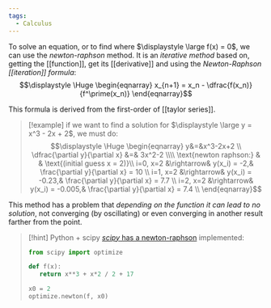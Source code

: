 ```yaml
---
tags:
  - Calculus
---
```

To solve an equation, or to find where $\displaystyle \large f(x) = 0$, we can use the *newton-raphson* method. It is an *iterative method* based on, getting the [[function]], get its [[derivative]] and using the *Newton-Raphson [[iteration]] formula*:
$$\displaystyle \Huge \begin{eqnarray} 
x_{n+1} = x_n - \dfrac{f(x_n)}{f^\prime(x_n)}
\end{eqnarray}$$

This formula is derived from the first-order of [[taylor series]].

>[!example]
>if we want to find a solution for $\displaystyle \large y = x^3 - 2x + 2$, we must do:
>$$\displaystyle \Huge \begin{eqnarray} 
>y&=&x^3-2x+2 \\
>\dfrac{\partial y}{\partial x} &=& 3x^2-2
>\\\\
>\text{newton raphson:} & & \text{(initial guess x = 2)}\\
>i=0, x=2 &\rightarrow& y(x_i) = -2,& \frac{\partial y}{\partial x} = 10 \\
>i=1, x=2 &\rightarrow& y(x_i) = -0.23,& \frac{\partial y}{\partial x} = 7.7 \\
>i=2, x=2 &\rightarrow& y(x_i) = -0.005,& \frac{\partial y}{\partial x} = 7.4 \\
>\end{eqnarray}$$

This method has a problem that *depending on the function it can lead to no solution*, not converging (by oscillating) or even converging in another result farther from the point.

>[!hint] Python + scipy
>[*scipy* has a newton-raphson](https://docs.scipy.org/doc/scipy/reference/generated/scipy.optimize.newton.html) implemented:
>```python
>from scipy import optimize
>
>def f(x):
>    return x**3 + x*2 / 2 + 17
>
>x0 = 2
>optimize.newton(f, x0)
>```


